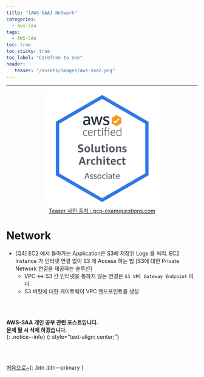 ```yaml
---
title: "[AWS-SAA] Network"
categories:
  - aws-saa
tags:
  - AWS-SAA
toc: true
toc_sticky: true
toc_label: "Carefree to See"
header:
   teaser: "/assets/images/aws-saa2.png"
---
```

<!-- Created by Chae Seung Min - CarefreeLife
Visit my Programming blog: https://carefreelife98.github.io --> 
---

<div style="text-align: center;">
  <img src="/assets/images/aws-saa.png" alt="aws-saa_Procdess" width="60%" min-width="200px" itemprop="image"><br>
  <a href="https://www.gcp-examquestions.com/course/aws-certified-solutions-architect-associate-saa-c02-actual-exam/">Teaser 사진 출처 : gcp-examquestions.com</a>
</div>

# Network

- [Q4] 
EC2 에서 돌아가는 Application은 S3에 저장된 Logs 를 처리.
EC2 Instance 가 인터넷 연결 없이 S3 에 Access 하는 법
[S3에 대한 Private Network 연결을 제공하는 솔루션]
    - VPC ↔ S3 간 인터넷을 통하지 않는 연결은 `S3 VPC Gateway Endpoint` 이다.
    - S3 버킷에 대한 게이트웨이 VPC 엔드포인트를 생성

<br><br>






**AWS-SAA 개인 공부 관련 포스트입니다.** <br>
**문제 될 시 삭제 하겠습니다.** <br>
{: .notice--info}
{: style="text-align: center;"}

<br><br>

[처음으로~](#){: .btn .btn--primary }